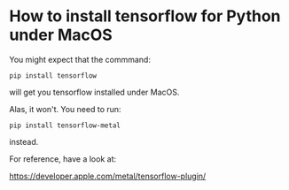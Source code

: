 

# How to install tensorflow for Python under MacOS
You might expect that the commmand:

```
pip install tensorflow
```

will get you tensorflow installed under MacOS.

Alas, it won't. You need to run:

```
pip install tensorflow-metal
```

instead.

For reference, have a look at: 

<https://developer.apple.com/metal/tensorflow-plugin/>


